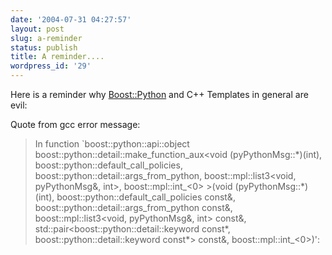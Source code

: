 ```yaml
---
date: '2004-07-31 04:27:57'
layout: post
slug: a-reminder
status: publish
title: A reminder....
wordpress_id: '29'
---
```


Here is a reminder why <a href="http://www.boost.org/libs/python/doc/" class="ng_url">Boost::Python</a> and C++ Templates in general are evil:

Quote from gcc error message:

<blockquote>
In function `boost::python::api::object boost::python::detail::make_function_aux&lt;void (pyPythonMsg::*)(int), boost::python::default_call_policies, boost::python::detail::args_from_python, boost::mpl::list3&lt;void, pyPythonMsg&amp;, int&gt;, boost::mpl::int_&lt;0&gt; &gt;(void (pyPythonMsg::*)(int), boost::python::default_call_policies const&amp;, boost::python::detail::args_from_python const&amp;, boost::mpl::list3&lt;void, pyPythonMsg&amp;, int&gt; const&amp;, std::pair&lt;boost::python::detail::keyword const*, boost::python::detail::keyword const*&gt; const&amp;, boost::mpl::int_&lt;0&gt;)':
</blockquote>
